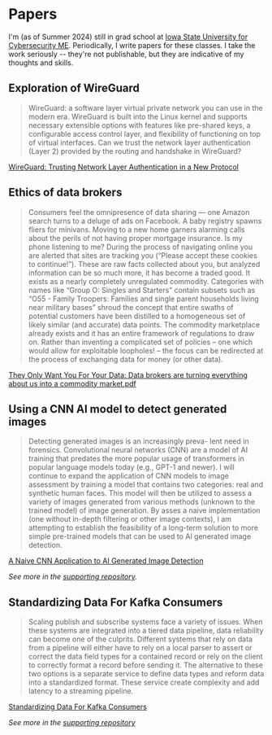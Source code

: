 # Papers

I'm (as of Summer 2024) still in grad school at [Iowa State University for Cybersecurity ME](https://iowastateonline.iastate.edu/programs-and-courses/cybersecurity/cyber-security-master-of-engineering-in-cyber-security/). Periodically, I write papers for these classes. I take the work seriously -- they're not publishable, but they are indicative of my thoughts and skills.

## Exploration of WireGuard 

> WireGuard: a software layer virtual private network you can use in the modern era. WireGuard is built into the Linux kernel and supports necessary extensible options with features like pre-shared keys, a configurable access control layer, and flexibility of functioning on top of virtual interfaces. Can we trust the network layer authentication (Layer 2) provided by the routing and handshake in WireGuard?

[WireGuard: Trusting Network Layer Authentication in a New Protocol](./WireGuard:%20Trusting%20Network%20Layer%20Authentication%20in%20a%20New%20Protocol.pdf)

## Ethics of data brokers

> Consumers feel the omnipresence of data sharing — one Amazon search turns to a deluge of ads on Facebook. A baby registry spawns fliers for minivans. Moving to a new home garners alarming calls about the perils of not having proper mortgage insurance. Is my phone listening to me? During the process of navigating online you are alerted that sites are tracking you (“Please accept these cookies to continue!”). These are raw facts collected about you, but analyzed information can be so much more, it has become a traded good. It exists as a nearly completely unregulated commodity. Categories with names like “Group O: Singles and Starters” contain subsets such as “O55 - Family Troopers: Families and single parent households living near military bases” shroud the concept that entire swaths of potential customers have been distilled to a homogeneous set of likely similar (and accurate) data points. The commodity marketplace already exists and it has an entire framework of regulations to draw on. Rather than inventing a complicated set of policies – one which would allow for exploitable loopholes! – the focus can be redirected at the process of exchanging data for money (or other data).

[They Only Want You For Your Data: Data brokers are turning everything about us into a commodity market.pdf](./They%20Only%20Want%20You%20For%20Your%20Data.pdf)

## Using a CNN AI model to detect generated images

> Detecting generated images is an increasingly preva- lent need in forensics. Convolutional neural networks (CNN) are a model of AI training that predates the more popular usage of transformers in popular language models today (e.g., GPT-1 and newer). I will continue to expand the application of CNN models to image assessment by training a model that contains two categories: real and synthetic human faces. This model will then be utilized to assess a variety of images generated from various methods (unknown to the trained model) of image generation. By asses a naive implementation (one without in-depth filtering or other image contexts), I am attempting to establish the feasibility of a long-term solution to more simple pre-trained models that can be used to AI generated image detection.

[A Naive CNN Application to AI Generated Image Detection](./A%20Naive%20CNN%20Application%20to%20AI%20Generated%20Image%20Detection.pdf)

_See more in the [supporting repository](https://github.com/iamwpj/naive-cnn-identifier)._

## Standardizing Data For Kafka Consumers

> Scaling publish and subscribe systems face a variety of issues. When these systems are integrated into a tiered data pipeline, data reliability can become one of the culprits. Different systems that rely on data from a pipeline will either have to rely on a local parser to assert or correct the data field types for a contained record or rely on the client to correctly format a record before sending it. The alternative to these two options is a separate service to define data types and reform data into a standardized format. These service create complexity and add latency to a streaming pipeline.

[Standardizing Data For Kafka Consumers](./Standardizing%20Data%20For%20Kafka%20Consumers.pdf)

_See more in the [supporting repository](https://github.com/iamwpj/kafka-types)_